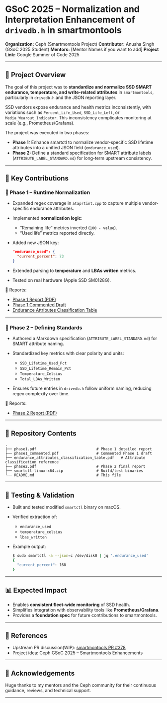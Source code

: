 # GSoC 2025 – Normalization and Interpretation Enhancement of `drivedb.h` in smartmontools

**Organization:** Ceph (Smartmontools Project)
**Contributor:** Anusha Singh (GSoC 2025 Student)
**Mentors:** \[Mentor Names if you want to add]
**Project Link:** Google Summer of Code 2025

---

## 📌 Project Overview

The goal of this project was to **standardize and normalize SSD SMART endurance, temperature, and write-related attributes** in `smartmontools`, particularly in `drivedb.h` and the JSON reporting layer.

SSD vendors expose endurance and health metrics inconsistently, with variations such as `Percent_Life_Used`, `SSD_Life_Left`, or `Media_Wearout_Indicator`. This inconsistency complicates monitoring at scale (e.g., Prometheus/Grafana).

The project was executed in two phases:

* **Phase 1:** Enhance smartctl to normalize vendor-specific SSD lifetime attributes into a unified JSON field (`endurance_used`).
* **Phase 2:** Define a standard specification for SMART attribute labels (`ATTRIBUTE_LABEL_STANDARD.md`) for long-term upstream consistency.

---

## 🚀 Key Contributions

### 🔹 Phase 1 – Runtime Normalization

* Expanded regex coverage in `ataprtint.cpp` to capture multiple vendor-specific endurance attributes.
* Implemented **normalization logic**:

  * “Remaining life” metrics inverted (`100 - value`).
  * “Used life” metrics reported directly.
* Added new JSON key:

  ```json
  "endurance_used": {
    "current_percent": 73
  }
  ```
* Extended parsing to **temperature** and **LBAs written** metrics.
* Tested on real hardware (Apple SSD SM0128G).

📄 Reports:

* [Phase 1 Report (PDF)](phase1.pdf)
* [Phase 1 Commented Draft](phase1_commented.pdf)
* [Endurance Attributes Classification Table](endurance_attributes_classification_table.pdf)

---

### 🔹 Phase 2 – Defining Standards

* Authored a Markdown specification (`ATTRIBUTE_LABEL_STANDARD.md`) for SMART attribute naming.
* Standardized key metrics with clear polarity and units:

  * `SSD_Lifetime_Used_Pct`
  * `SSD_Lifetime_Remain_Pct`
  * `Temperature_Celsius`
  * `Total_LBAs_Written`
* Ensures future entries in `drivedb.h` follow uniform naming, reducing regex complexity over time.

📄 Reports:

* [Phase 2 Report (PDF)](phase2.pdf)

---

## 📂 Repository Contents

```
.
├── phase1.pdf                           # Phase 1 detailed report
├── phase1_commented.pdf                 # Commented Phase 1 draft
├── endurance_attributes_classification_table.pdf   # Attribute classification reference
├── phase2.pdf                           # Phase 2 final report
├── smartctl-linux-x64.zip               # Build/test binaries
└── README.md                            # This file
```

---

## 🧪 Testing & Validation

* Built and tested modified `smartctl` binary on macOS.
* Verified extraction of:

  * `endurance_used`
  * `temperature_celsius`
  * `lbas_written`
* Example output:

  ```bash
  $ sudo smartctl -a --json=c /dev/disk0 | jq '.endurance_used'
  {
    "current_percent": 168
  }
  ```

---

## 📊 Expected Impact

* Enables **consistent fleet-wide monitoring** of SSD health.
* Simplifies integration with observability tools like **Prometheus/Grafana**.
* Provides a **foundation spec** for future contributions to smartmontools.

---

## 🔗 References

* Upstream PR discussion(WIP): [smartmontools PR #378](https://github.com/smartmontools/smartmontools/pull/378)
* Project idea: Ceph GSoC 2025 – Smartmontools Enhancements

---

## 🙌 Acknowledgements

Huge thanks to my mentors and the Ceph community for their continuous guidance, reviews, and technical support.

---
